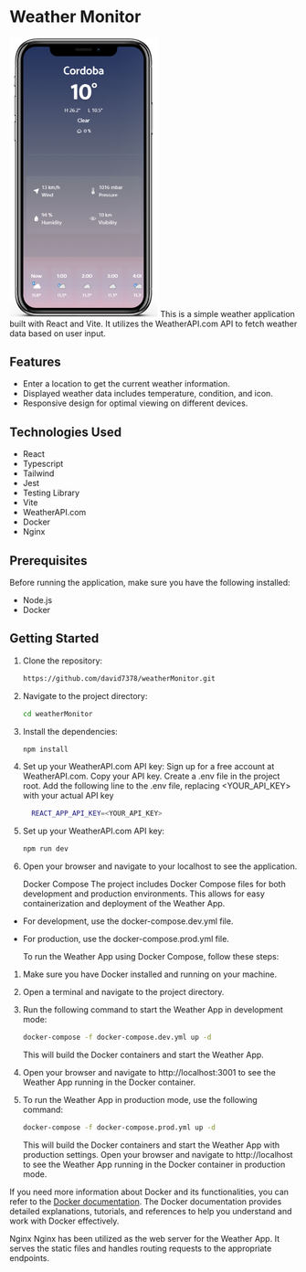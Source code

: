 # Weather Monitor

<img src="/src/assets/img.png" alt="WeatherMonitor-app" width="260px">
This is a simple weather application built with React and Vite. It utilizes the WeatherAPI.com API to fetch weather data based on user input.

## Features

- Enter a location to get the current weather information.
- Displayed weather data includes temperature, condition, and icon.
- Responsive design for optimal viewing on different devices.

## Technologies Used

- React
- Typescript
- Tailwind
- Jest
- Testing Library
- Vite
- WeatherAPI.com
- Docker
- Nginx

## Prerequisites

Before running the application, make sure you have the following installed:

- Node.js
- Docker

## Getting Started

1. Clone the repository:

   ```bash
   https://github.com/david7378/weatherMonitor.git

   ```

2. Navigate to the project directory:

   ```bash
   cd weatherMonitor

   ```

3. Install the dependencies:

   ```bash
   npm install

   ```

4. Set up your WeatherAPI.com API key:
   Sign up for a free account at WeatherAPI.com.
   Copy your API key.
   Create a .env file in the project root.
   Add the following line to the .env file, replacing <YOUR_API_KEY> with your actual API key

   ```bash
     REACT_APP_API_KEY=<YOUR_API_KEY>

   ```

5. Set up your WeatherAPI.com API key:

   ```bash
   npm run dev

   ```

6. Open your browser and navigate to your localhost to see the application.

   Docker Compose
   The project includes Docker Compose files for both development and production environments. This allows for easy containerization and deployment of the Weather App.

- For development, use the docker-compose.dev.yml file.
- For production, use the docker-compose.prod.yml file.

  To run the Weather App using Docker Compose, follow these steps:

1. Make sure you have Docker installed and running on your machine.
2. Open a terminal and navigate to the project directory.
3. Run the following command to start the Weather App in development mode:

   ```bash
   docker-compose -f docker-compose.dev.yml up -d
   ```

   This will build the Docker containers and start the Weather App.

4. Open your browser and navigate to http://localhost:3001 to see the Weather App running in the Docker container.
5. To run the Weather App in production mode, use the following command:
   ```bash
   docker-compose -f docker-compose.prod.yml up -d
   ```
   This will build the Docker containers and start the Weather App with production settings.
   Open your browser and navigate to http://localhost to see the Weather App running in the Docker container in production mode.

If you need more information about Docker and its functionalities, you can refer to the [Docker documentation](https://docs.docker.com/). The Docker documentation provides detailed explanations, tutorials, and references to help you understand and work with Docker effectively.

Nginx
Nginx has been utilized as the web server for the Weather App. It serves the static files and handles routing requests to the appropriate endpoints.
